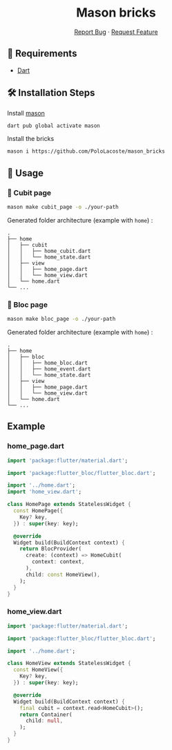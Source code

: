 <h1 align="center">
Mason bricks
</h1>

<p align="center">
    <a href="https://github.com/PoloLacoste/mason_bricks/issues/new/choose">Report Bug</a>
    ·
    <a href="https://github.com/PoloLacoste/mason_bricks/issues/new/choose">Request Feature</a>
</p>

## 🚧 Requirements

- [Dart](https://dart.dev/)

## 🛠️ Installation Steps

Install [mason](https://pub.dev/packages/mason)
```sh
dart pub global activate mason
```

Install the bricks
```sh
mason i https://github.com/PoloLacoste/mason_bricks
```

## 🧱 Usage

### 📄 Cubit page

```sh
mason make cubit_page -o ./your-path
```

Generated folder architecture (example with `home`) :

    .
    ├── home
    │   ├── cubit
    │   │   ├── home_cubit.dart
    │   │   └── home_state.dart
    │   ├── view
    │   │   ├── home_page.dart
    │   │   └── home_view.dart
    │   └── home.dart
    └── ...

### 📄 Bloc page

```sh
mason make bloc_page -o ./your-path
```

Generated folder architecture (example with `home`) :

    .
    ├── home
    │   ├── bloc
    │   │   ├── home_bloc.dart
    │   │   ├── home_event.dart
    │   │   └── home_state.dart
    │   ├── view
    │   │   ├── home_page.dart
    │   │   └── home_view.dart
    │   └── home.dart
    └── ...

## Example

### home_page.dart

```dart
import 'package:flutter/material.dart';

import 'package:flutter_bloc/flutter_bloc.dart';

import '../home.dart';
import 'home_view.dart';

class HomePage extends StatelessWidget {
  const HomePage({
    Key? key,
  }) : super(key: key);

  @override
  Widget build(BuildContext context) {
    return BlocProvider(
      create: (context) => HomeCubit(
        context: context,
      ),
      child: const HomeView(),
    );
  }
}
```

### home_view.dart

```dart
import 'package:flutter/material.dart';

import 'package:flutter_bloc/flutter_bloc.dart';

import '../home.dart';

class HomeView extends StatelessWidget {
  const HomeView({
    Key? key,
  }) : super(key: key);

  @override
  Widget build(BuildContext context) {
    final cubit = context.read<HomeCubit>();
    return Container(
      child: null,
    );
  }
}
```

###